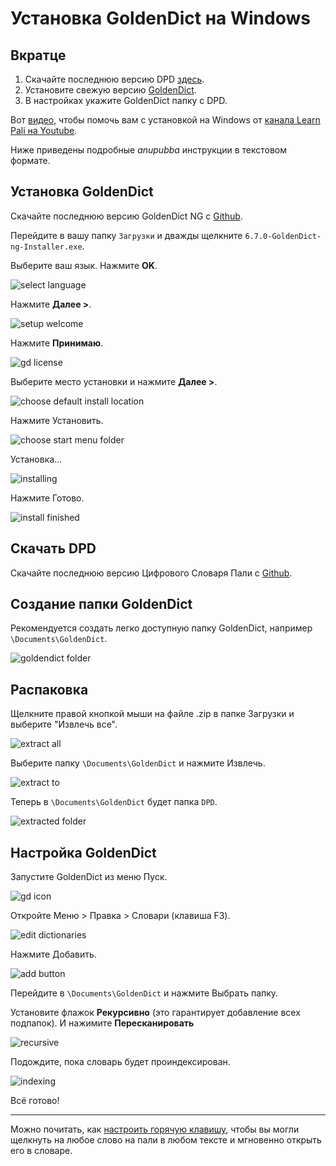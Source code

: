 # Установка GoldenDict на Windows

## Вкратце

1. Скачайте последнюю версию DPD [здесь](https://github.com/digitalpalidictionary/rus-release/releases).
2. Установите свежую версию [GoldenDict](https://github.com/xiaoyifang/goldendict-ng/releases/download/v24.05.05-LiXia.ecd1138c/6.7.0-GoldenDict-ng-Installer.exe).
3. В настройках укажите GoldenDict папку с DPD.

Вот [видео](https://www.youtube.com/watch?v=KZ4CecdVL0k), чтобы помочь вам с установкой на Windows от [канала Learn Pali на Youtube](https://www.youtube.com/channel/UC73nNRzMzvweRb52ArFG3Gg).

Ниже приведены подробные *anupubba* инструкции в текстовом формате.

## Установка GoldenDict

Скачайте последнюю версию GoldenDict NG с [Github](https://github.com/xiaoyifang/goldendict-ng/releases/download/v24.05.05-LiXia.ecd1138c/6.7.0-GoldenDict-ng-Installer.exe).

Перейдите в вашу папку `Загрузки` и дважды щелкните `6.7.0-GoldenDict-ng-Installer.exe`.

<!-- [gd exe](pics/win-install/gd%20exe.png) -->

Выберите ваш язык. Нажмите **OK**.

![select language](pics/win-install/select%20language.png)

Нажмите **Далее >**.

![setup welcome](pics/win-install/setup%20welcome.png)

Нажмите **Принимаю**.

![gd license](pics/win-install/gd%20license.png)

Выберите место установки и нажмите **Далее >**.

![choose default install location](pics/win-install/choose%20default%20install%20location.png)

Нажмите Установить.

![choose start menu folder](pics/win-install/choose%20start%20menu%20folder.png)

Установка…

![installing](pics/win-install/installing.png)

Нажмите Готово.

![install finished](pics/win-install/install%20finshed.png)

## Скачать DPD

Скачайте последнюю версию Цифрового Словаря Пали с [Github](https://github.com/digitalpalidictionary/rus-release/releases).

## Создание папки GoldenDict

Рекомендуется создать легко доступную папку GoldenDict, например `\Documents\GoldenDict`.

![goldendict folder](pics/win-install/goldendict%20folder.png)

## Распаковка

Щелкните правой кнопкой мыши на файле .zip в папке Загрузки и выберите "Извлечь все".

![extract all](pics/win-install/extract%20all.png)

Выберите папку `\Documents\GoldenDict` и нажмите Извлечь.

![extract to](pics/win-install/extract%20to.png)

Теперь в `\Documents\GoldenDict` будет папка `DPD`.

![extracted folder](pics/win-install/extracted%20folder.png)

## Настройка GoldenDict

Запустите GoldenDict из меню Пуск.

![gd icon](pics/win-install/gd%20icon.png)

Откройте Меню > Правка > Словари (клавиша F3).

![edit dictionaries](pics/win-install/edit%20dictionaries.png)

Нажмите Добавить.

![add button](pics/win-install/add%20button.png)

Перейдите в `\Documents\GoldenDict` и нажмите Выбрать папку.

Установите флажок **Рекурсивно** (это гарантирует добавление всех подпапок). И нажимите **Пересканировать**

![recursive](pics/win-install/recursive.png)

Подождите, пока словарь будет проиндексирован.

![indexing](pics/win-install/indexing.png)

Всё готово!

---

Можно почитать, как [настроить горячую клавишу](setup_hotkey.html), чтобы вы могли щелкнуть на любое слово на пали в любом тексте и мгновенно открыть его в словаре.